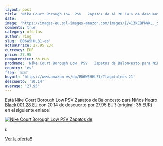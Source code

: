 ```yaml
---
layout: post
title: 'Nike Court Borough Low  PSV   Zapatos de al 20.14 % de descuento'
date: 
image: 'https://images-eu.ssl-images-amazon.com/images/I/413kEBPNWKL._SL200_.jpg'
comments: true
category: ofertas
author: ring
slug: 'B06W5HHL31-es'
actualPrice: 27.95 EUR
currency: EUR
price: 27.95
comparePrice: 35 EUR
prodname: 'Nike Court Borough Low  PSV   Zapatos de Baloncesto para Niños  Negro Black 001  28 EU'
country: 'es'
flag: '🇪🇸'
buyurl: 'https://www.amazon.es/dp/B06W5HHL31/?tag=tolees-21'
descuento: '20.14'
average: '27.95'
---
```


Está [Nike Court Borough Low  PSV   Zapatos de Baloncesto para Niños  Negro Black 001  28 EU](https://www.amazon.es/dp/B06W5HHL31/?tag=tolees-21) con 20.14 de descuento por 27.95 EUR (original: 35 EUR) en el siguiente enlace!

[![Nike Court Borough Low  PSV   Zapatos de](https://images-eu.ssl-images-amazon.com/images/I/413kEBPNWKL._SL200_.jpg)](https://www.amazon.es/dp/B06W5HHL31/?tag=tolees-21)

ℹ️:


[Ver la oferta!!](https://www.amazon.es/dp/B06W5HHL31/?tag=tolees-21)
